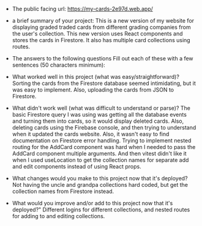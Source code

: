 - The public facing url: https://my-cards-2e97d.web.app/

- a brief summary of your project:
  This is a new version of my website for displaying graded traded cards from different grading companies from the user's collection. This new version uses React components and stores the cards in Firestore. It also has multiple card collections using routes.

- The answers to the following questions Fill out each of these with a few sentences (50 characters minimum):

- What worked well in this project (what was easy/straightforward)?  
   Sorting the cards from the Firestore database seemed intimidating, but it was easy to implement. Also, uploading the cards from JSON to Firestore.

- What didn't work well (what was difficult to understand or parse)?
  The basic Firestore query I was using was getting all the database events and turning them into cards, so it would display deleted cards. Also, deleting cards using the Firebase console, and then trying to understand when it updated the cards website. Also, it wasn't easy to find documentation on Firestore error handling. Trying to implement nested routing for the AddCard component was hard when I needed to pass the AddCard component multiple arguments. And then vitest didn't like it when I used useLocation to get the collection names for separate add and edit components instead of using React props.

- What changes would you make to this project now that it's deployed?
  Not having the uncle and grandpa collections hard coded, but get the collection names from Firestore instead.

- What would you improve and/or add to this project now that it's deployed?"
  Different logins for different collections, and nested routes for adding to and editing collections.
